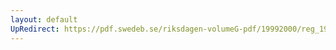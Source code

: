 ```yaml
---
layout: default
UpRedirect: https://pdf.swedeb.se/riksdagen-volumeG-pdf/19992000/reg_19992000/reg_19992000_0423.pdf
---
```

